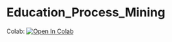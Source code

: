 # Education_Process_Mining
Colab:
[![Open In Colab](https://colab.research.google.com/assets/colab-badge.svg)](https://colab.research.google.com/github/i1idan/smear-cancer-detection/blob/main/Cancer.ipynb)
